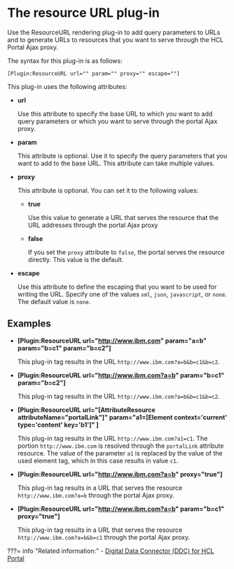 # The resource URL plug-in

Use the ResourceURL rendering plug-in to add query parameters to URLs and to generate URLs to resources that you want to serve through the HCL Portal Ajax proxy.

The syntax for this plug-in is as follows:

```
[Plugin:ResourceURL url="" param="" proxy="" escape=""]
```

This plug-in uses the following attributes:

-   **url**

    Use this attribute to specify the base URL to which you want to add query parameters or which you want to serve through the portal Ajax proxy.

-   **param**

    This attribute is optional. Use it to specify the query parameters that you want to add to the base URL. This attribute can take multiple values.

-   **proxy**

    This attribute is optional. You can set it to the following values:

    -   **true**

        Use this value to generate a URL that serves the resource that the URL addresses through the portal Ajax proxy

    -   **false**

        If you set the `proxy` attribute to `false`, the portal serves the resource directly. This value is the default.

-   **escape**

    Use this attribute to define the escaping that you want to be used for writing the URL. Specify one of the values `xml`, `json`, `javascript`, or `none`. The default value is `none`.


## Examples

-   **\[Plugin:ResourceURL url="http://www.ibm.com" param="a=b" param="b=c1" param="b=c2"\]**

    This plug-in tag results in the URL `http://www.ibm.com?a=b&b=c1&b=c2`.

-   **\[Plugin:ResourceURL url="http://www.ibm.com?a=b" param="b=c1" param="b=c2"\]**

    This plug-in tag results in the URL `http://www.ibm.com?a=b&b=c1&b=c2`.

-   **\[Plugin:ResourceURL url="\[AttributeResource attributeName="portalLink"\]" param="a1=\[Element context='current' type='content' key='b1'\]" \]**

    This plug-in tag results in the URL `http://www.ibm.com?a1=c1`. The portion `http://www.ibm.com` is resolved through the `portalLink` attribute resource. The value of the parameter `a1` is replaced by the value of the used element tag, which in this case results in value `c1`.

-   **\[Plugin:ResourceURL url="http://www.ibm.com?a=b" proxy="true"\]**

    This plug-in tag results in a URL that serves the resource `http://www.ibm.com?a=b` through the portal Ajax proxy.

-   **\[Plugin:ResourceURL url="http://www.ibm.com?a=b" param="b=c1" proxy="true"\]**

    This plug-in tag results in a URL that serves the resource `http://www.ibm.com?a=b&b=c1` through the portal Ajax proxy.


???= info "Related information:"
    - [Digital Data Connector \(DDC\) for HCL Portal](../../../../../../../../extend_dx/ddc/index.md)

